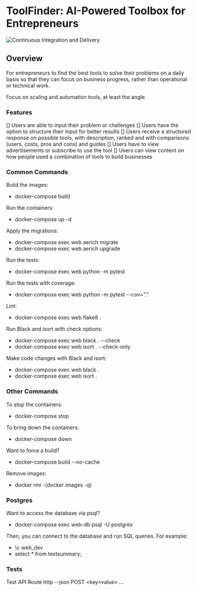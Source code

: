 # ToolFinder: AI-Powered Toolbox for Entrepreneurs

![Continuous Integration and Delivery](https://github.com/joesurf/toolfinder/actions/workflows/Continuous%20Integration%20and%20Deployment/badge.svg?branch=main)


## Overview
For entrepreneurs to find the best tools to solve their problems on a daily basis so that they can focus on business progress, rather than operational or technical work.

Focus on scaling and automation tools, at least the angle.

### Features
[] Users are able to input their problem or challenges
[] Users have the option to structure their input for better results
[] Users receive a structured response on possible tools, with description, ranked and with comparisons (users, costs, pros and cons) and guides
[] Users have to view advertisements or subscribe to use the tool
[] Users can view content on how people used a combination of tools to build businesses


### Common Commands
Build the images:
- docker-compose build

Run the containers:
- docker-compose up -d

Apply the migrations: 
- docker-compose exec web aerich migrate
- docker-compose exec web aerich upgrade


Run the tests:
- docker-compose exec web python -m pytest

Run the tests with coverage:
- docker-compose exec web python -m pytest --cov="."

Lint:
- docker-compose exec web flake8 .

Run Black and isort with check options:
- docker-compose exec web black . --check
- docker-compose exec web isort . --check-only

Make code changes with Black and isort:
- docker-compose exec web black .
- docker-compose exec web isort .

### Other Commands

To stop the containers:
- docker-compose stop

To bring down the containers:
- docker-compose down

Want to force a build?
- docker-compose build --no-cache

Remove images:
- docker rmi -(docker images -q)

### Postgres
Want to access the database via psql?
- docker-compose exec web-db psql -U postgres

Then, you can connect to the database and run SQL queries. For example:
- \c web_dev
- select * from textsummary;


### Tests
Test API Route
http --json POST <API Route> <key=value> ...

